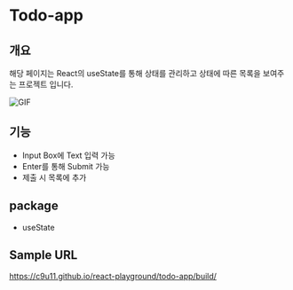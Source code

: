 # Todo-app



## 개요

해당 페이지는 React의 useState를 통해 상태를 관리하고 상태에 따른 목록을 보여주는 프로젝트 입니다.

![GIF](https://user-images.githubusercontent.com/29428714/161429578-3092f8af-5b42-4306-b9c8-e83383005d47.gif)


## 기능

- Input Box에 Text 입력 가능
- Enter를 통해 Submit 가능
- 제출 시 목록에 추가



## package

- useState



## Sample URL

https://c9u11.github.io/react-playground/todo-app/build/

